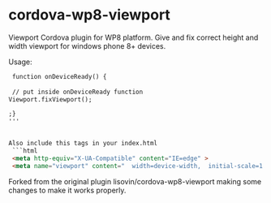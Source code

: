 cordova-wp8-viewport
====================

Viewport Cordova plugin for WP8 platform. Give and fix correct height and width viewport for windows phone 8+ devices.


Usage:
```html
 function onDeviceReady() {
 
 // put inside onDeviceReady function
Viewport.fixViewport();

;}
'''


Also include this tags in your index.html
 ```html
 <meta http-equiv="X-UA-Compatible" content="IE=edge" >
 <meta name="viewport" content="  width=device-width,  initial-scale=1.0, maximum-scale=1.0, user-scalable=no" />
```

Forked from the original plugin lisovin/cordova-wp8-viewport making some changes to make it works properly.
